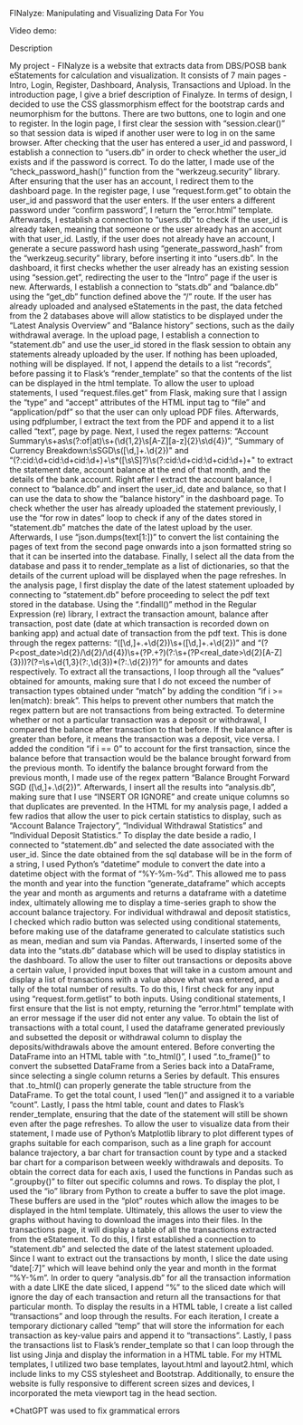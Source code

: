 FINalyze: Manipulating and Visualizing Data For You



Video demo:



Description

My project - FINalyze is a website that extracts data from DBS/POSB bank eStatements for calculation and visualization. It consists of 7 main pages - Intro, Login, Register, Dashboard, Analysis, Transactions and Upload.
In the introduction page, I give a brief description of Finalyze. In terms of design, I decided to use the CSS glassmorphism effect for the bootstrap cards and neumorphism for the buttons. There are two buttons, one to login and one to register.
In the login page, I first clear the session with “session.clear()” so that session data is wiped if another user were to log in on the same browser. After checking that the user has entered a user_id and password, I establish a connection to “users.db” in order to check whether the user_id exists and if the password is correct. To do the latter, I made use of the “check_password_hash()” function from the “werkzeug.security” library. After ensuring that the user has an account, I redirect them to the dashboard page.
In the register page, I use “request.form.get” to obtain the user_id and password that the user enters. If the user enters a different password under “confirm password”, I return the “error.html” template. Afterwards, I establish a connection to “users.db” to check if the user_id is already taken, meaning that someone or the user already has an account with that user_id. Lastly, if the user does not already have an account, I generate a secure password hash using “generate_password_hash” from the “werkzeug.security” library, before inserting it into “users.db”.
In the dashboard, it first checks whether the user already has an existing session using “session.get”, redirecting the user to the “Intro” page if the user is new. Afterwards, I establish a connection to “stats.db” and “balance.db” using the “get_db” function defined above the “/” route. If the user has already uploaded and analysed eStatements in the past, the data fetched from the 2 databases above will allow statistics to be displayed under the “Latest Analysis Overview” and “Balance history” sections, such as the daily withdrawal average.
In the upload page, I establish a connection to “statement.db” and use the user_id stored in the flask session to obtain any statements already uploaded by the user. If nothing has been uploaded, nothing will be displayed. If not, I append the details to a list “records”, before passing it to Flask’s “render_template” so that the contents of the list can be displayed in the html template. To allow the user to upload statements, I used “request.files.get” from Flask, making sure that I assign the “type” and “accept” attributes of the HTML input tag to “file” and “application/pdf” so that the user can only upload PDF files. Afterwards, using pdfplumber, I extract the text from the PDF and append it to a list called “text”, page by page. Next, I used the regex patterns: “Account Summary\s+as\s(?:of|at)\s+(\d{1,2}\s[A-Z][a-z]{2}\s\d{4})”, “Summary of Currency Breakdown:\sSGD\s([\d,]+.\d{2})" and “(?:cid:\d+cid:\d+cid:\d+)+\s*([\s\S]?)\s(?:cid:\d+cid:\d+cid:\d+)+" to extract the statement date, account balance at the end of that month, and the details of the bank account. Right after I extract the account balance, I connect to “balance.db” and insert the user_id, date and balance, so that I can use the data to show the “balance history” in the dashboard page. To check whether the user has already uploaded the statement previously, I use the “for row in dates” loop to check if any of the dates stored in “statement.db” matches the date of the latest upload by the user. Afterwards, I use “json.dumps(text[1:])” to convert the list containing the pages of text from the second page onwards into a json formatted string so that it can be inserted into the database. Finally, I select all the data from the database and pass it to render_template as a list of dictionaries, so that the details of the current upload will be displayed when the page refreshes.
In the analysis page, I first display the date of the latest statement uploaded by connecting to “statement.db” before proceeding to select the pdf text stored in the database. Using the “.findall()” method in the Regular Expression (re) library, I extract the transaction amount, balance after transaction, post date (date at which transaction is recorded down on banking app) and actual date of transaction from the pdf text. This is done through the regex patterns: “([\d,]+.+\d{2})\s+([\d,]+.+\d{2})” and “(?P<post_date>\d{2}/\d{2}/\d{4})\s+(?P<type>.+?)(?:\s+(?P<real_date>\d{2}[A-Z]{3}))?(?=\s+\d{1,3}(?:,\d{3})*(?:.\d{2})?)” for amounts and dates respectively. To extract all the transactions, I loop through all the “values” obtained for amounts, making sure that I do not exceed the number of transaction types obtained under “match” by adding the condition “if i >= len(match): break”. This helps to prevent other numbers that match the regex pattern but are not transactions from being extracted. To determine whether or not a particular transaction was a deposit or withdrawal, I compared the balance after transaction to that before. If the balance after is greater than before, it means the transaction was a deposit, vice versa. I added the condition “if i == 0” to account for the first transaction, since the balance before that transaction would be the balance brought forward from the previous month. To identify the balance brought forward from the previous month, I made use of the regex pattern “Balance Brought Forward SGD ([\d,]+.\d{2})”. Afterwards, I insert all the results into “analysis.db”, making sure that I use “INSERT OR IGNORE” and create unique columns so that duplicates are prevented.
In the HTML for my analysis page, I added a few radios that allow the user to pick certain statistics to display, such as “Account Balance Trajectory”, “Individual Withdrawal Statistics” and “Individual Deposit Statistics.” To display the date beside a radio, I connected to “statement.db” and selected the date associated with the user_id. Since the date obtained from the sql database will be in the form of a string, I used Python’s “datetime” module to convert the date into a datetime object with the format of “%Y-%m-%d”. This allowed me to pass the month and year into the function “generate_dataframe” which accepts the year and month as arguments and returns a dataframe with a datetime index, ultimately allowing me to display a time-series graph to show the account balance trajectory. For individual withdrawal and deposit statistics, I checked which radio button was selected using conditional statements, before making use of the dataframe generated to calculate statistics such as mean, median and sum via Pandas. Afterwards, I inserted some of the data into the “stats.db” database which will be used to display statistics in the dashboard. To allow the user to filter out transactions or deposits above a certain value, I provided input boxes that will take in a custom amount and display a list of transactions with a value above what was entered, and a tally of the total number of results. To do this, I first check for any input using “request.form.getlist” to both inputs. Using conditional statements, I first ensure that the list is not empty, returning the “error.html” template with an error message if the user did not enter any value. To obtain the list of transactions with a total count, I used the dataframe generated previously and subsetted the deposit or withdrawal column to display the deposits/withdrawals above the amount entered. Before converting the DataFrame into an HTML table with “.to_html()”, I used “.to_frame()” to convert the subsetted DataFrame from a Series back into a DataFrame, since selecting a single column returns a Series by default. This ensures that .to_html() can properly generate the table structure from the DataFrame. To get the total count, I used “len()” and assigned it to a variable “count”. Lastly, I pass the html table, count and dates to Flask’s render_template, ensuring that the date of the statement will still be shown even after the page refreshes. To allow the user to visualize data from their statement, I made use of Python’s Matplotlib library to plot different types of graphs suitable for each comparison, such as a line graph for account balance trajectory, a bar chart for transaction count by type and a stacked bar chart for a comparison between weekly withdrawals and deposits. To obtain the correct data for each axis, I used the functions in Pandas such as “.groupby()” to filter out specific columns and rows. To display the plot, I used the “io” library from Python to create a buffer to save the plot image. These buffers are used in the “plot” routes which allow the images to be displayed in the html template. Ultimately, this allows the user to view the graphs without having to download the images into their files.
In the transactions page, it will display a table of all the transactions extracted from the eStatement. To do this, I first established a connection to “statement.db” and selected the date of the latest statement uploaded. Since I want to extract out the transactions by month, I slice the date using “date[:7]” which will leave behind only the year and month in the format “%Y-%m”. In order to query “analysis.db” for all the transaction information with a date LIKE the date sliced, I append “%” to the sliced date which will ignore the day of each transaction and return all the transactions for that particular month. To display the results in a HTML table, I create a list called “transactions” and loop through the results. For each iteration, I create a temporary dictionary called “temp” that will store the information for each transaction as key-value pairs and append it to “transactions”. Lastly, I pass the transactions list to Flask’s render_template so that I can loop through the list using Jinja and display the information in a HTML table.
For my HTML templates, I utilized two base templates, layout.html and layout2.html, which include links to my CSS stylesheet and Bootstrap. Additionally, to ensure the website is fully responsive to different screen sizes and devices, I incorporated the meta viewport tag in the head section.

*ChatGPT was used to fix grammatical errors
